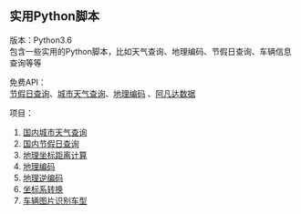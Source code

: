 ## 实用Python脚本<br>
版本：Python3.6<br>
包含一些实用的Python脚本，比如天气查询、地理编码、节假日查询、车辆信息查询等等<br>

免费API：<br>
[节假日查询](http://api.goseek.cn/)、[城市天气查询](https://www.apiopen.top/weatherApi?city=)、[地理编码](http://api.map.baidu.com)
、[阿凡达数据](https://www.avatardata.cn/)

项目：
1. [国内城市天气查询](https://github.com/hi-weijun/Useful-Python-Script/tree/master/%E5%9B%BD%E5%86%85%E5%9F%8E%E5%B8%82%E5%A4%A9%E6%B0%94%E6%9F%A5%E8%AF%A2)
2. [国内节假日查询](https://github.com/hi-weijun/Useful-Python-Script/tree/master/%E5%9B%BD%E5%86%85%E8%8A%82%E5%81%87%E6%97%A5%E6%9F%A5%E8%AF%A2)
3. [地理坐标距离计算](https://github.com/hi-weijun/Useful-Python-Script/tree/master/%E5%9C%B0%E7%90%86%E5%9D%90%E6%A0%87%E8%B7%9D%E7%A6%BB%E8%AE%A1%E7%AE%97)
4. [地理编码](https://github.com/hi-weijun/Useful-Python-Script/tree/master/%E5%9C%B0%E7%90%86%E7%BC%96%E7%A0%81)
5. [地理逆编码](https://github.com/hi-weijun/Useful-Python-Script/tree/master/%E5%9C%B0%E7%90%86%E9%80%86%E7%BC%96%E7%A0%81)
6. [坐标系转换](https://github.com/hi-weijun/Useful-Python-Script/tree/master/%E5%9D%90%E6%A0%87%E7%B3%BB%E8%BD%AC%E6%8D%A2)
7. [车辆图片识别车型](https://github.com/hi-weijun/Useful-Python-Script/tree/master/%E8%BD%A6%E8%BE%86%E5%9B%BE%E7%89%87%E8%AF%86%E5%88%AB%E8%BD%A6%E5%9E%8B)

